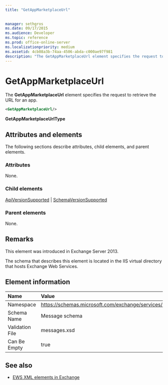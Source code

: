 ```yaml
---
title: "GetAppMarketplaceUrl"
 
 
manager: sethgros
ms.date: 09/17/2015
ms.audience: Developer
ms.topic: reference
ms.prod: office-online-server
ms.localizationpriority: medium
ms.assetid: 4cb08a3b-74aa-4506-abda-c000ae97f981
description: "The GetAppMarketplaceUrl element specifies the request to retrieve the URL for an app."
---
```


# GetAppMarketplaceUrl

The **GetAppMarketplaceUrl** element specifies the request to retrieve the URL for an app. 
  
```XML
<GetAppMarketplaceUrl/>
```

 **GetAppMarketplaceUrlType**
## Attributes and elements

The following sections describe attributes, child elements, and parent elements.
  
### Attributes

None.
  
### Child elements

[ApiVersionSupported](apiversionsupported.md) | [SchemaVersionSupported](schemaversionsupported.md)
  
### Parent elements

None.
  
## Remarks

This element was introduced in Exchange Server 2013.
  
The schema that describes this element is located in the IIS virtual directory that hosts Exchange Web Services.
  
## Element information

|**Name**|**Value**|
|:-----|:-----|
|Namespace  <br/> |https://schemas.microsoft.com/exchange/services/2006/messages  <br/> |
|Schema Name  <br/> |Message schema  <br/> |
|Validation File  <br/> |messages.xsd  <br/> |
|Can Be Empty  <br/> |true  <br/> |
   
## See also

- [EWS XML elements in Exchange](ews-xml-elements-in-exchange.md)